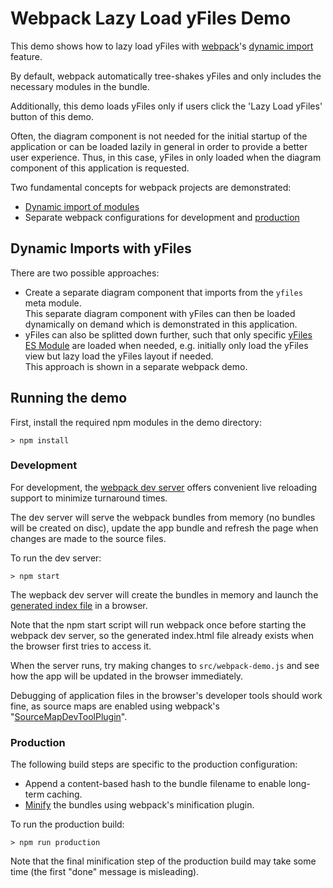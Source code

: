 <!--
 //////////////////////////////////////////////////////////////////////////////
 // @license
 // This demo file is part of yFiles for HTML 2.3.0.3.
 // Use is subject to license terms.
 //
 // Copyright (c) 2000-2020 by yWorks GmbH, Vor dem Kreuzberg 28,
 // 72070 Tuebingen, Germany. All rights reserved.
 //
 //////////////////////////////////////////////////////////////////////////////
-->
# Webpack Lazy Load yFiles Demo

This demo shows how to lazy load yFiles with [webpack](https://webpack.js.org/)'s [dynamic import](https://webpack.js.org/guides/code-splitting/) feature.

By default, webpack automatically tree-shakes yFiles and only includes the necessary modules in the bundle.

Additionally, this demo loads yFiles only if users click the 'Lazy Load yFiles' button of this demo.

Often, the diagram component is not needed for the initial startup of the application or can be loaded lazily in general in order to provide a better user experience. Thus, in this case, yFiles in only loaded when the diagram component of this application is requested.

Two fundamental concepts for webpack projects are demonstrated:

- [Dynamic import of modules](https://webpack.js.org/guides/code-splitting/)
- Separate webpack configurations for development and [production](https://webpack.js.org/guides/production-build/)

## Dynamic Imports with yFiles

There are two possible approaches:

- Create a separate diagram component that imports from the `yfiles` meta module.  
  This separate diagram component with yFiles can then be loaded dynamically on demand which is demonstrated in this application.
- yFiles can also be splitted down further, such that only specific [yFiles ES Module](https://docs.yworks.com/yfileshtml/#/dguide/yfiles-modules#es-modules) are loaded when needed, e.g. initially only load the yFiles view but lazy load the yFiles layout if needed.  
  This approach is shown in a separate webpack demo.

## Running the demo

First, install the required npm modules in the demo directory:

`> npm install`

### Development

For development, the [webpack dev server](https://github.com/webpack/docs/wiki/webpack-dev-server) offers convenient live reloading support to minimize turnaround times.

The dev server will serve the webpack bundles from memory (no bundles will be created on disc), update the app bundle and refresh the page when changes are made to the source files.

To run the dev server:

`> npm start`

The wepback dev server will create the bundles in memory and launch the [generated index file](http://localhost:9003/) in a browser.

Note that the npm start script will run webpack once before starting the webpack dev server, so the generated index.html file already exists when the browser first tries to access it.

When the server runs, try making changes to `src/webpack-demo.js` and see how the app will be updated in the browser immediately.

Debugging of application files in the browser's developer tools should work fine, as source maps are enabled using webpack's "[SourceMapDevToolPlugin](https://webpack.js.org/plugins/source-map-dev-tool-plugin/)".

### Production

The following build steps are specific to the production configuration:

- Append a content-based hash to the bundle filename to enable long-term caching.
- [Minify](https://webpack.js.org/guides/production-build/#minification) the bundles using webpack's minification plugin.

To run the production build:

`> npm run production`

Note that the final minification step of the production build may take some time (the first "done" message is misleading).
